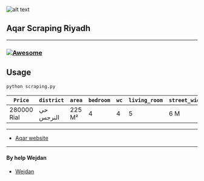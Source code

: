 
![alt text](https://aqd.com.sa/wp-content/uploads/2020/10/aqar-logo-300x300.png)

## Aqar Scraping Riyadh
---

###  [![Awesome](https://cdn.jsdelivr.net/gh/sindresorhus/awesome@d7305f38d29fed78fa85652e3a63e154dd8e8829/media/badge.svg)](https://github.com/sindresorhus/awesome#readme)

## Usage

```bash
python scraping.py
```
`Price` | `district` | `area` | `bedroom` |`wc` | `living_room` | `street_width` | `house_age` | `last_update` | `direction` | `ketchen` | `latitude` | `longitude` 
--- | --- | --- | --- | --- | --- | --- | --- | --- | --- | --- | --- | ---
280000 Rial| حي النرجس	 | 225 M² | 4 | 4 | 5 | 6 M | 5 Years | 1659410139 | nun | False or True | 24.855249 | 24.855232
 
---

- [Aqar website](https://sa.aqar.fm)
---
#### By help Wejdan
- [Wejdan](https://t.me/doublyou)
